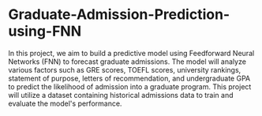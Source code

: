 # Graduate-Admission-Prediction-using-FNN
In this project, we aim to build a predictive model using Feedforward Neural Networks (FNN) to forecast graduate admissions. The model will analyze various factors such as GRE scores, TOEFL scores, university rankings, statement of purpose, letters of recommendation, and undergraduate GPA to predict the likelihood of admission into a graduate program. This project will utilize a dataset containing historical admissions data to train and evaluate the model's performance.
